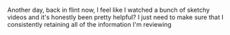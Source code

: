 Another day, back in flint now, I feel like I watched a bunch of sketchy videos and it's honestly been pretty helpful? I just need to make sure that I consistently retaining all of the information I'm reviewing